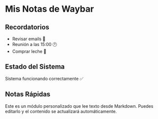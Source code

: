 # Mis Notas de Waybar

## Recordatorios
- Revisar emails 📧
- Reunión a las 15:00 🕐
- Comprar leche 🥛

## Estado del Sistema
Sistema funcionando correctamente ✅

## Notas Rápidas
Este es un módulo personalizado que lee texto desde Markdown.
Puedes editarlo y el contenido se actualizará automáticamente.
